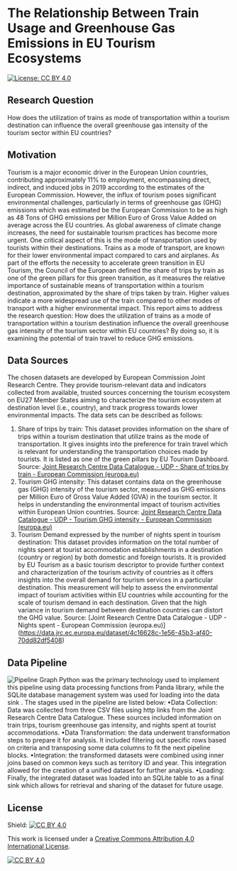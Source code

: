 # The Relationship Between Train Usage and Greenhouse Gas Emissions in EU Tourism Ecosystems
[![License: CC BY 4.0](https://img.shields.io/badge/License-CC_BY_4.0-lightgrey.svg)](https://creativecommons.org/licenses/by/4.0/)
## Research Question
How does the utilization of trains as mode of transportation within a tourism destination
can influence the overall greenhouse gas intensity of the tourism sector within EU countries?

## Motivation
Tourism is a major economic driver in the European Union countries, contributing approximately 11% to employment, encompassing direct, indirect, and induced jobs in 2019 according to the estimates of the European Commission. However, the influx of tourism poses significant environmental challenges, particularly in terms of greenhouse gas (GHG) emissions which was estimated be the European Commission to be as high as 48 Tons of GHG emissions per Million Euro of Gross Value Added on average across the EU countries. As global awareness of climate change increases, the need for sustainable tourism practices has become more urgent. One critical aspect of this is the mode of transportation used by tourists within their destinations. Trains as a mode of transport, are known for their lower environmental impact compared to cars and airplanes. As part of the efforts the necessity to accelerate green transition in EU Tourism, the Council of the European defined the share of trips by train as one of the green pillars for this green transition, as it measures the relative importance of sustainable means of transportation within a tourism destination, approximated by the share of trips taken by train. Higher values indicate a more widespread use of the train compared to other modes of transport with a higher environmental impact. This report aims to address the research question: How does the utilization of trains as a mode of transportation within a tourism destination influence the overall greenhouse gas intensity of the tourism sector within EU countries? By doing so, it is examining the potential of train travel to reduce GHG emissions. 

## Data Sources
The chosen datasets are developed by European Commission Joint Research Centre. They provide tourism-relevant data and indicators collected from available, trusted sources concerning the tourism ecosystem on EU27 Member States aiming to characterize the tourism ecosystem at destination level (i.e., country), and track progress towards lower environmental impacts. The data sets can be described as follows: 
1. Share of trips by train: This dataset provides information on the share of trips within a tourism destination that utilize trains as the mode of transportation. It gives insights into the preference for train travel which is relevant for understanding the transportation choices made by tourists. It is listed as one of the green pillars by EU Tourism Dashboard.
Source: [Joint Research Centre Data Catalogue - UDP - Share of trips by train - European Commission (europa.eu)](https://data.jrc.ec.europa.eu/dataset/fdfc3d62-86dd-4104-853f-2c89e676561f)
2. Tourism GHG intensity: This dataset contains data on the greenhouse gas (GHG) intensity of the tourism sector, measured as GHG emissions per Million Euro of Gross Value Added (GVA) in the tourism sector. It helps in understanding the environmental impact of tourism activities within European Union countries. 
Source: [Joint Research Centre Data Catalogue - UDP - Tourism GHG intensity - European Commission (europa.eu)](https://data.jrc.ec.europa.eu/dataset/1c837ec8-9d2e-4f6e-be91-bafc812a1c7b)
3. Tourism Demand expressed by the number of nights spent in tourism destination: This dataset provides information on the total number of nights spent at tourist accommodation establishments in a destination (country or region) by both domestic and foreign tourists. It is provided by EU Tourism as a basic tourism descriptor to provide further context and characterization of the tourism activity of countries as it offers insights into the overall demand for tourism services in a particular destination. This measurement will help to assess the environmental impact of tourism activities within EU countries while accounting for the scale of tourism demand in each destination. Given that the high variance in tourism demand between destination countries can distort the GHG value. 
Source: [Joint Research Centre Data Catalogue - UDP - Nights spent - European Commission (europa.eu)]
(https://data.jrc.ec.europa.eu/dataset/4c16628c-1e56-45b3-af40-70dd82df5408)
## Data Pipeline
![Pipeline Graph](https://github.com/hendhussienfau/MADE-HH/assets/104495535/dc2d30e7-4ce5-4912-b268-d266a81e1c26)
Python was the primary technology used to implement this pipeline using data processing functions from Panda library, while the SQLite database management system was used for loading into the data sink . The stages used in the pipeline are listed below: 
•Data Collection: Data was collected from three CSV files using http links from the Joint Research Centre Data Catalogue. These sources included information on train trips, tourism greenhouse gas intensity, and nights spent at tourist accommodations.
•Data Transformation: the data underwent transformation steps to prepare it for analysis. It included filtering out specific rows based on criteria and transposing some data columns to fit the next pipeline blocks. 
•Integration: the transformed datasets were combined using inner joins based on common keys such as territory ID and year. This integration allowed for the creation of a unified dataset for further analysis.
•Loading: Finally, the integrated dataset was loaded into an SQLite table to as a final sink which allows for retrieval and sharing of the dataset for future usage.
## License
Shield: [![CC BY 4.0][cc-by-shield]][cc-by]

This work is licensed under a
[Creative Commons Attribution 4.0 International License][cc-by].

[![CC BY 4.0][cc-by-image]][cc-by]

[cc-by]: http://creativecommons.org/licenses/by/4.0/
[cc-by-image]: https://i.creativecommons.org/l/by/4.0/88x31.png
[cc-by-shield]: https://img.shields.io/badge/License-CC%20BY%204.0-lightgrey.svg


